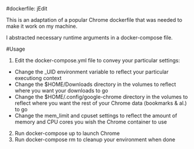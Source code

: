 #dockerfile: jEdit

This is an adaptation of a popular Chrome dockerfile that was needed to make it work on my machine.

I abstracted necessary runtime arguments in a docker-compose file.

#Usage

1) Edit the docker-compose.yml file to convey your particular settings:

- Change the _UID environment variable to reflect your particular executiong context
- Change the $HOME/Downloads directory in the volumes to reflect where you want your downloads to go
- Change the $HOME/.config/google-chrome directory in the volumes to reflect where you want the rest of your Chrome data (bookmarks & al.) to go
- Change the mem_limit and cpuset settings to reflect the amount of memory and CPU cores you wish the Chrome container to use

2) Run docker-compose up to launch Chrome
3) Run docker-compose rm to cleanup your environment when done

